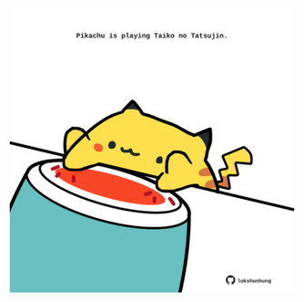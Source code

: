 <!-- built at 01/12/2021, 02:28:20 UTC -->
<p align="center">
  <img width="500" height="500" src="./ReadmeImage.svg">
</p>
